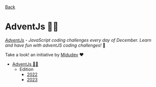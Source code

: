 [Back](../)

# AdventJs 🧑🎄

*[AdventJs](https://adventjs.dev) - JavaScript coding challenges every day of December. Learn and have fun with adventJS coding challenges!*  🌟

Take a look! an initiative by [Midudev](https://twitter.com/midudev) ❤️

<!--toc:start-->
- [AdventJs 🧑🎄](./)
  - Edition 
    - [2022](./2022/)
    - [2023](./2023/)
<!--toc:end-->

